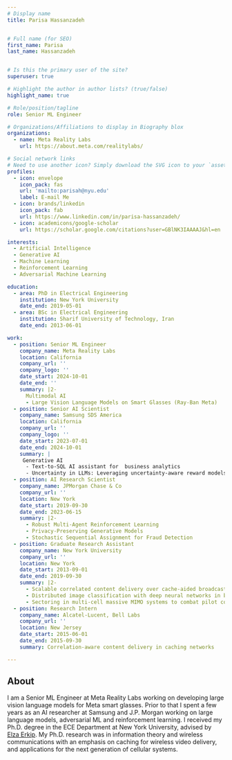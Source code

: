 ```yaml
---
# Display name
title: Parisa Hassanzadeh


# Full name (for SEO)
first_name: Parisa
last_name: Hassanzadeh


# Is this the primary user of the site?
superuser: true

# Highlight the author in author lists? (true/false)
highlight_name: true

# Role/position/tagline
role: Senior ML Engineer

# Organizations/Affiliations to display in Biography blox
organizations:
  - name: Meta Reality Labs
    url: https://about.meta.com/realitylabs/

# Social network links
# Need to use another icon? Simply download the SVG icon to your `assets/media/icons/` folder.
profiles:
  - icon: envelope
    icon_pack: fas
    url: 'mailto:parisah@nyu.edu'
    label: E-mail Me
  - icon: brands/linkedin
    icon_pack: fab
    url: https://www.linkedin.com/in/parisa-hassanzadeh/
  - icon: academicons/google-scholar
    url: https://scholar.google.com/citations?user=GBlNK3IAAAAJ&hl=en

interests:
  - Artificial Intelligence
  - Generative AI
  - Machine Learning
  - Reinforcement Learning
  - Adversarial Machine Learning

education:
  - area: PhD in Electrical Engineering
    institution: New York University
    date_end: 2019-05-01
  - area: BSc in Electrical Engineering
    institution: Sharif University of Technology, Iran
    date_end: 2013-06-01

work:
  - position: Senior ML Engineer
    company_name: Meta Reality Labs
    location: California
    company_url: ''
    company_logo: ''
    date_start: 2024-10-01
    date_end: ''
    summary: |2-
      Multimodal AI
      - Large Vision Language Models on Smart Glasses (Ray-Ban Meta)
  - position: Senior AI Scientist
    company_name: Samsung SDS America
    location: California
    company_url: ''
    company_logo: ''
    date_start: 2023-07-01
    date_end: 2024-10-01
    summary: |
     Generative AI
      - Text-to-SQL AI assistant for  business analytics
      - Uncertainty in LLMs: Leveraging uncertainty-aware reward models to guide curriculum learning
  - position: AI Research Scientist
    company_name: JPMorgan Chase & Co
    company_url: ''
    location: New York 
    date_start: 2019-09-30
    date_end: 2023-06-15
    summary: |2-
      - Robust Multi-Agent Reinforcement Learning
      - Privacy-Preserving Generative Models
      - Stochastic Sequential Assignment for Fraud Detection
  - position: Graduate Research Assistant
    company_name: New York University
    company_url: ''
    location: New York
    date_start: 2013-09-01
    date_end: 2019-09-30
    summary: |2-
      - Scalable correlated content delivery over cache-aided broadcast networks
      - Distributed image classification with deep neural networks in bandwidth limited settings
      - Sectoring in multi-cell massive MIMO systems to combat pilot contamination
  - position: Research Intern   
    company_name: Alcatel-Lucent, Bell Labs
    company_url: ''
    location: New Jersey 
    date_start: 2015-06-01
    date_end: 2015-09-30
    summary: Correlation-aware content delivery in caching networks

---
```


## About

I am a Senior ML Engineer at Meta Reality Labs working on developing large vision language models for Meta smart glasses. Prior to that I spent a few years as an AI researcher at Samsung and J.P. Morgan working on large language models, adversarial ML and reinforcement learning. I received my Ph.D. degree in the ECE Department at New York University, advised by <a href="https://wp.nyu.edu/elza_erkip/">Elza Erkip</a>. My Ph.D. research was in information theory and wireless communications with an emphasis on caching for wireless video delivery, and applications for the next generation of cellular systems.